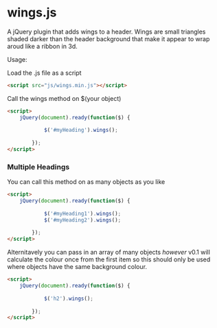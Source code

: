 # wings.js
A jQuery plugin that adds wings to a header.
Wings are small triangles shaded darker than the header background that make it appear to wrap aroud like a ribbon in 3d.

Usage:

Load the .js file as a script
```html
<script src="js/wings.min.js"></script>
```

Call the wings method on $(your object)
```html
<script>
	jQuery(document).ready(function($) {
          
        	$('#myHeading').wings();
          
        });
</script>
```

### Multiple Headings
You can call this method on as many objects as you like
```html
<script>
	jQuery(document).ready(function($) {
          
        	$('#myHeading1').wings();
        	$('#myHeading2').wings();
          
        });
</script>
```

Alternitavely you can pass in an array of many objects *however* v0.1 will calculate the colour once from the first item so this should only be used where objects have the same background colour.
```html
<script>
	jQuery(document).ready(function($) {
          
        	$('h2').wings();
   
        });
</script>
```
